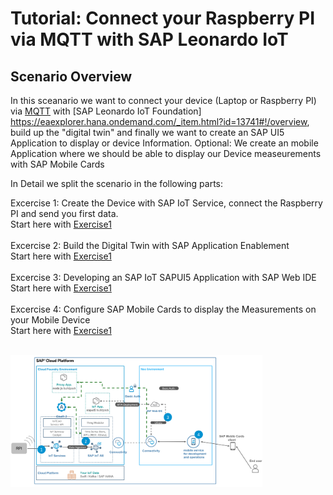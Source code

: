 # Tutorial: Connect your Raspberry PI via MQTT with SAP Leonardo IoT

## Scenario Overview

In this sceanario we want to connect your device (Laptop or Raspberry PI) via [MQTT](http://mqtt.org/) with [SAP Leonardo IoT Foundation] https://eaexplorer.hana.ondemand.com/_item.html?id=13741#!/overview, build up the "digital twin" and finally we want to create an SAP UI5 Application to display or device Information.
Optional: We create an mobile Application where we should be able to display our Device measeurements with SAP Mobile Cards

In Detail we split the scenario in the following parts:

Excercise 1: Create the Device with SAP IoT Service, connect the Raspberry PI and send you first data.
<br>Start here with [Exercise1](./exercise1/README.md)
<br><br>
Excercise 2: Build the Digital Twin with SAP Application Enablement
<br>Start here with [Exercise1](./exercise1/README.md)
<br><br>
Excercise 3: Developing an SAP IoT SAPUI5 Application with SAP Web IDE
<br>Start here with [Exercise1](./exercise1/README.md)
<br><br>
Excercise 4: Configure SAP Mobile Cards to display the Measurements on your Mobile Device
<br>Start here with [Exercise1](./exercise1/README.md)
<br><br>

<img src="./scenario.PNG" alt="scenario" width="80%">


